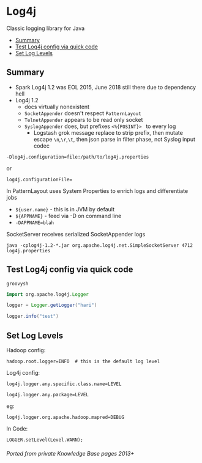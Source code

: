# Log4j

Classic logging library for Java

<!-- INDEX_START -->
- [Summary](#summary)
- [Test Log4j config via quick code](#test-log4j-config-via-quick-code)
- [Set Log Levels](#set-log-levels)
<!-- INDEX_END -->

## Summary

- Spark Log4j 1.2 was EOL 2015, June 2018 still there due to dependency hell
- Log4j 1.2
  - docs virtually nonexistent
  - `SocketAppender` doesn't respect `PatternLayout`
  - `TelnetAppender` appears to be read only socket
  - `SyslogAppender` does, but prefixes `<%{POSINT}> ` to every log
    - Logstash grok message replace to strip prefix, then mutate escape `\n`,`\r`,`\t`, then json parse in filter phase, not Syslog input codec

```shell
-Dlog4j.configuration=file:/path/to/log4j.properties
```

or

```
log4j.configurationFile=
```

In PatternLayout uses System Properties to enrich logs and differentiate jobs

- `${user.name}` - this is in JVM by default
- `${APPNAME}`   - feed via -D on command line
- `-DAPPNAME=blah`

SocketServer receives serialized SocketAppender logs

```shell
java -cplog4j-1.2-*.jar org.apache.log4j.net.SimpleSocketServer 4712 log4j.properties
```

## Test Log4j config via quick code

```shell
groovysh
```

```groovy
import org.apache.log4j.Logger

logger = Logger.getLogger("hari")

logger.info("test")
```

## Set Log Levels

Hadoop config:

```
hadoop.root.logger=INFO  # this is the default log level
```

Log4j config:

```
log4j.logger.any.specific.class.name=LEVEL
```

```
log4j.logger.any.package=LEVEL
```

eg:

```
log4j.logger.org.apache.hadoop.mapred=DEBUG
```

In  Code:

```
LOGGER.setLevel(Level.WARN);
```

###### Ported from private Knowledge Base pages 2013+
